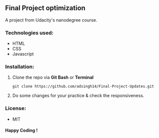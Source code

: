 ## Final Project optimization
A project from Udacity's nanodegree course.

### Technologies used:
- HTML
- CSS
- Javascript

### Installation:
1. Clone the repo via **Git Bash** or **Terminal**
    
   `git clone https://github.com/adsingh14/Final-Project-Updates.git`

2. Do some changes for your practice & check the responsiveness.

### License:
- MIT

#### Happy Coding !
